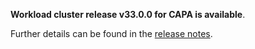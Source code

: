 **Workload cluster release v33.0.0 for CAPA is available**.

Further details can be found in the [release notes](https://docs.giantswarm.io/changes/workload-cluster-releases-capa/releases/aws-33.0.0).
